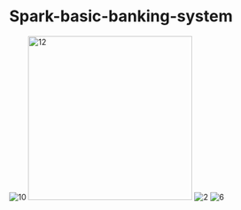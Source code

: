 # Spark-basic-banking-system
![10](https://github.com/Sriramulasandeep/Spark-basic-banking-system/assets/89913502/6bd33c0d-5d98-4043-b705-2150d9e1b605)
<img width="296" alt="12" src="https://github.com/Sriramulasandeep/Spark-basic-banking-system/assets/89913502/8a4dac05-3144-49b6-87b2-f4ac2435c5e1">
![2](https://github.com/Sriramulasandeep/Spark-basic-banking-system/assets/89913502/3c9199a2-f8f7-40fe-8784-7b1af1b5ab67)
![6](https://github.com/Sriramulasandeep/Spark-basic-banking-system/assets/89913502/8da98f69-23e4-486e-9f25-fffa321d1163)



